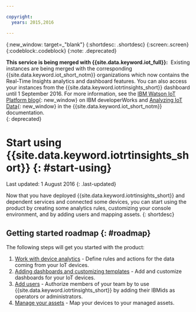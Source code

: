 ```yaml
---

copyright:
  years: 2015,2016

---
```


{:new_window: target=\_"blank"}
{:shortdesc: .shortdesc}
{:screen:.screen}
{:codeblock:.codeblock}
{:note: .deprecated}

**This service is being merged with {{site.data.keyword.iot_full}}:**  Existing instances are being merged with the corresponding {{site.data.keyword.iot_short_notm}} organizations which now contains the Real-Time Insights analytics and dashboard features. You can also access your instances from the {{site.data.keyword.iotrtinsights_short}} dashboard until 1 September 2016. For more information, see the [IBM Watson IoT Platform blog](https://developer.ibm.com/iotplatform/2016/04/28/iot-real-time-insights-and-watson-iot-platform-a-match-made-in-heaven/){: new_window} on IBM developerWorks and [Analyzing IoT Data](https://new-console.{DomainName}/docs/services/IoT/analytics.html){: new_window} in the {{site.data.keyword.iot_short_notm}} documentation.  
{: deprecated}

# Start using {{site.data.keyword.iotrtinsights_short}} {: #start-using}
Last updated: 1 August 2016
{: .last-updated}

Now that you have deployed {{site.data.keyword.iotrtinsights_short}} and dependent services and connected some devices, you can start using the product by creating some analytics rules, customizing your console environment, and by adding users and mapping assets.
{: shortdesc}

## Getting started roadmap  {: #roadmap}
The following steps will get you started with the product:  
1. [Work with device analytics](rules.html "Work with device analytics") - Define rules and actions for the data coming from your IoT devices.
2. [Adding dashboards and customizing templates](dashboards.html "Work with device analytics") - Add and customize dashboards for your IoT devices.
3. [Add users](users.html "Add users") - Authorize members of your team by to use {{site.data.keyword.iotrtinsights_short}} by adding their IBMids as operators or administrators.
4. [Manage your assets](assets.html "Manage your assets") - Map your devices to your managed assets.
